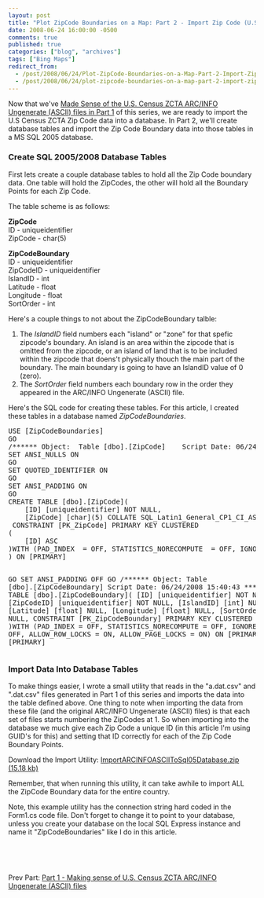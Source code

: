 ```yaml
---
layout: post
title: "Plot ZipCode Boundaries on a Map: Part 2 - Import Zip Code (U.S. Census ZCTA) Data Into A Database"
date: 2008-06-24 16:00:00 -0500
comments: true
published: true
categories: ["blog", "archives"]
tags: ["Bing Maps"]
redirect_from: 
  - /post/2008/06/24/Plot-ZipCode-Boundaries-on-a-Map-Part-2-Import-Zip-Code-US-Census-ZCTA-Data-Into-A-Database
  - /post/2008/06/24/plot-zipcode-boundaries-on-a-map-part-2-import-zip-code-us-census-zcta-data-into-a-database
---
```

<!-- more -->
<p>Now that we've <a href="/post/2008/06/Plot-ZipCode-Boundaries-on-a-Map-Part1-Making-sense-of-US-Census-ZCTA-ARCINFO-Ungenerate-ASCII-files.aspx">Made Sense of the U.S. Census ZCTA ARC/INFO Ungenerate (ASCII) files in Part 1</a> of this series, we are ready to import the U.S Census ZCTA Zip Code data into a database. In Part 2, we'll create database tables and import the Zip Code Boundary data into those tables in a MS SQL 2005 database.</p>
<h3>Create SQL 2005/2008 Database Tables</h3>
<p>First lets create a couple database tables to hold all the Zip Code boundary data. One table will hold the ZipCodes, the other will hold all the Boundary Points for each Zip Code.</p>
<p>The table scheme is as follows:</p>
<p><strong>ZipCode</strong><br /> ID - uniqueidentifier<br /> ZipCode - char(5)</p>
<p><strong>ZipCodeBoundary</strong> <br /> ID - uniqueidentifier<br /> ZipCodeID - uniqueidentifier<br /> IslandID - int<br /> Latitude - float<br /> Longitude - float<br /> SortOrder - int</p>
<p>Here's a couple things to not about the ZipCodeBoundary talble:</p>
<ol>
<li>The <em>IslandID</em> field numbers each "island" or "zone" for that spefic zipcode's boundary. An island is an area within the zipcode that is omitted from the zipcode, or an island of land that is to be included within the zipcode that doens't physically thouch the main part of the boundary. The main boundary is going to have an IslandID value of 0 (zero).</li>
<li>The <em>SortOrder </em>field numbers each boundary row in the order they appeared in the ARC/INFO Ungenerate (ASCII) file.</li>
</ol>
<p>Here's the SQL code for creating these tables. For this article, I created these tables in a database named <em>ZipCodeBoundaries</em>.</p>
<pre class="brush: sql; first-line: 1; tab-size: 4; toolbar: false; ">USE [ZipCodeBoundaries]
GO
/****** Object:  Table [dbo].[ZipCode]    Script Date: 06/24/2008 15:40:28 ******/
SET ANSI_NULLS ON
GO
SET QUOTED_IDENTIFIER ON
GO
SET ANSI_PADDING ON
GO
CREATE TABLE [dbo].[ZipCode](
    [ID] [uniqueidentifier] NOT NULL,
    [ZipCode] [char](5) COLLATE SQL_Latin1_General_CP1_CI_AS NOT NULL,
 CONSTRAINT [PK_ZipCode] PRIMARY KEY CLUSTERED
(
    [ID] ASC
)WITH (PAD_INDEX  = OFF, STATISTICS_NORECOMPUTE  = OFF, IGNORE_DUP_KEY = OFF, ALLOW_ROW_LOCKS  = ON, ALLOW_PAGE_LOCKS  = ON) ON [PRIMARY]
) ON [PRIMARY]

GO
SET ANSI_PADDING OFF
GO
/****** Object:  Table [dbo].[ZipCodeBoundary]    Script Date: 06/24/2008 15:40:43 ******/
CREATE TABLE [dbo].[ZipCodeBoundary](
    [ID] [uniqueidentifier] NOT NULL,
    [ZipCodeID] [uniqueidentifier] NOT NULL,
    [IslandID] [int] NULL,
    [Latitude] [float] NULL,
    [Longitude] [float] NULL,
    [SortOrder] [int] NULL,
 CONSTRAINT [PK_ZipCodeBoundary] PRIMARY KEY CLUSTERED
(
    [ID] ASC
)WITH (PAD_INDEX  = OFF, STATISTICS_NORECOMPUTE  = OFF, IGNORE_DUP_KEY = OFF, ALLOW_ROW_LOCKS  = ON, ALLOW_PAGE_LOCKS  = ON) ON [PRIMARY]
) ON [PRIMARY]</pre>
<h3>Import Data Into Database Tables</h3>
<p><img src="/images/postsImportARCINFOASCIIToSql05Database_Screenshot.png" alt="" align="right" />To make things easier, I wrote a small utility that reads in the "a.dat.csv" and ".dat.csv" files generated in Part 1 of this series and imports the data into the table defined above. One thing to note when importing the data from these file (and the original ARC/INFO Ungenerate (ASCII) files) is that each set of files starts numbering the ZipCodes at 1. So when importing into the database we much give each Zip Code a unique ID (in this article I'm using GUID's for this) and setting that ID correctly for each of the Zip Code Boundary Points.</p>
<p>Download the Import Utility: <a href="/file.axd?file=ImportARCINFOASCIIToSql05Database.zip" rel="enclosure">ImportARCINFOASCIIToSql05Database.zip (15.18 kb)</a></p>
<p>Remember, that when running this utility, it can take awhile to import ALL the ZipCode Boundary data for the entire country.</p>
<p>Note, this example utility has the connection string hard coded in the Form1.cs code file. Don't forget to change it to point to your database, unless you create your database on the local SQL Express instance and name it "ZipCodeBoundaries" like I do in this article.</p>
<p>&nbsp;</p>
<p>&nbsp;</p>
<p>Prev Part: <a href="/post/2008/06/Plot-ZipCode-Boundaries-on-a-Map-Part1-Making-sense-of-US-Census-ZCTA-ARCINFO-Ungenerate-ASCII-files.aspx">Part 1 - Making sense of U.S. Census ZCTA ARC/INFO Ungenerate (ASCII) files</a>&nbsp;</p>
<p>&nbsp;</p>
